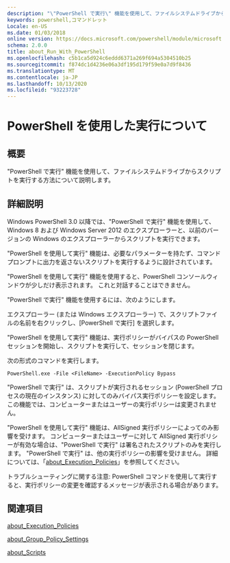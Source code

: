 ```yaml
---
description: "\"PowerShell で実行\" 機能を使用して、ファイルシステムドライブからスクリプトを実行する方法について説明します。"
keywords: powershell,コマンドレット
Locale: en-US
ms.date: 01/03/2018
online version: https://docs.microsoft.com/powershell/module/microsoft.powershell.core/about/about_run_with_powershell?view=powershell-7&WT.mc_id=ps-gethelp
schema: 2.0.0
title: about_Run_With_PowerShell
ms.openlocfilehash: c5b1ca5d924c6eddd6371a269f694a5304510b25
ms.sourcegitcommit: f874dc1d4236e06a3df195d179f59e0a7d9f8436
ms.translationtype: MT
ms.contentlocale: ja-JP
ms.lasthandoff: 10/13/2020
ms.locfileid: "93223728"
---
```

# <a name="about-run-with-powershell"></a>PowerShell を使用した実行について

## <a name="short-description"></a>概要
"PowerShell で実行" 機能を使用して、ファイルシステムドライブからスクリプトを実行する方法について説明します。

## <a name="long-description"></a>詳細説明

Windows PowerShell 3.0 以降では、"PowerShell で実行" 機能を使用して、Windows 8 および Windows Server 2012 のエクスプローラーと、以前のバージョンの Windows のエクスプローラーからスクリプトを実行できます。

"PowerShell を使用して実行" 機能は、必要なパラメーターを持たず、コマンドプロンプトに出力を返さないスクリプトを実行するように設計されています。

"PowerShell を使用して実行" 機能を使用すると、PowerShell コンソールウィンドウが少しだけ表示されます。 これと対話することはできません。

"PowerShell で実行" 機能を使用するには、次のようにします。

エクスプローラー (または Windows エクスプローラー) で、スクリプトファイルの名前を右クリックし、[PowerShell で実行] を選択します。

"PowerShell を使用して実行" 機能は、実行ポリシーがバイパスの PowerShell セッションを開始し、スクリプトを実行して、セッションを閉じます。

次の形式のコマンドを実行します。

```
PowerShell.exe -File <FileName> -ExecutionPolicy Bypass
```

"PowerShell で実行" は、スクリプトが実行されるセッション (PowerShell プロセスの現在のインスタンス) に対してのみバイパス実行ポリシーを設定します。
この機能では、コンピューターまたはユーザーの実行ポリシーは変更されません。

"PowerShell を使用して実行" 機能は、AllSigned 実行ポリシーによってのみ影響を受けます。 コンピューターまたはユーザーに対して AllSigned 実行ポリシーが有効な場合は、"PowerShell で実行" は署名されたスクリプトのみを実行します。 "PowerShell で実行" は、他の実行ポリシーの影響を受けません。 詳細については、「[about_Execution_Policies](about_Execution_Policies.md)」を参照してください。

トラブルシューティングに関する注意: PowerShell コマンドを使用して実行すると、実行ポリシーの変更を確認するメッセージが表示される場合があります。

## <a name="see-also"></a>関連項目

[about_Execution_Policies](about_Execution_Policies.md)

[about_Group_Policy_Settings](about_Group_Policy_Settings.md)

[about_Scripts](about_Scripts.md)
